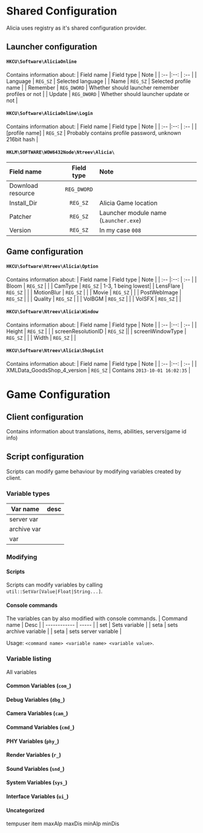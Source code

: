 # Shared Configuration
Alicia uses registry as it's shared configuration provider.

## Launcher configuration
#### `HKCU\Software\AliciaOnline`
Contains information about:
| Field name | Field type    | Note |
| :--       |:--:           | :-- |
| Language   | `REG_SZ`      | Selected language |
| Name       | `REG_SZ`      | Selected profile name |
| Remember   | `REG_DWORD`   | Whether should launcher remember profiles or not |
| Update     | `REG_DWORD`   | Whether should launcher update or not |

#### `HKCU\Software\AliciaOnline\Login`
Contains information about:
| Field name | Field type      | Note |
| :--       |:--:             | :-- |
| [profile name]  | `REG_SZ`   | Probably contains profile password, unknown 216bit hash |

#### `HKLM\SOFTWARE\WOW6432Node\Ntreev\Alicia\`
| Field name | Field type    | Note |
| :--       |:--:           | :-- |
| Download resource   | `REG_DWORD`      ||
| Install_Dir       | `REG_SZ`      | Alicia Game location |
| Patcher   | `REG_SZ`   | Launcher module name (`Launcher.exe`) |
| Version     | `REG_SZ`   | In my case `008`|

## Game configuration

#### `HKCU\Software\Ntreev\Alicia\Option`
Contains information about:
| Field name | Field type      | Note |
| :--       |:--:             | :-- |
| Bloom      | `REG_SZ`      | |
| CamType    | `REG_SZ`      |  1-3, 1 being lowest|
| LensFlare  | `REG_SZ`      | |
| MotionBlur | `REG_SZ`      | |
| Movie      | `REG_SZ`      | |
| PostWebImage | `REG_SZ`      | |
| Quality      | `REG_SZ`      | |
| VolBGM      | `REG_SZ`      | |
| VolSFX      | `REG_SZ`      | |


#### `HKCU\Software\Ntreev\Alicia\Window`
Contains information about:
| Field name | Field type      | Note |
| :--       |:--:             | :-- |
| Height      | `REG_SZ`      | |
| screenResolutionID    | `REG_SZ`      ||
| screenWindowType  | `REG_SZ`      | |
| Width  | `REG_SZ`      | |

#### `HKCU\Software\Ntreev\Alicia\ShopList`
Contains information about:
| Field name | Field type      | Note |
| :--       |:--:             | :-- |
| XMLData_GoodsShop_4_version      | `REG_SZ`      | Contains `2013-10-01 16:02:35` |

# Game Configuration
## Client configuration
Contains information about translations, items, abilities, servers(game id info)

## Script configuration
Scripts can modify game behaviour by modifying variables created by client.
### Variable types
| Var name | desc |
| -------- | ---- |
| server var | |
| archive var | | 
| var | |

### Modifying
#### Scripts
Scripts can modify variables by calling `util::SetVar[Value|Float|String...]`. 

#### Console commands   
The variables can by also modified with console commands.
| Command name | Desc |
| ------------ | ----- | 
| set          | Sets variable |
| seta         | sets archive variable |
| seta         | sets server variable |

Usage: `<command name> <variable name> <variable value>`.

### Variable listing
All variables
#### Common Variables (`com_`)

#### Debug Variables (`dbg_`)

#### Camera Variables (`cam_`)

#### Command Variables  (`cmd_`)

#### PHY Variables (`phy_`)

#### Render Variables (`r_`)

#### Sound Variables (`snd_`)

#### System Variables (`sys_`)

#### Interface Variables (`ui_`)

#### Uncategorized
tempuser
item
maxAlp
maxDis
minAlp
minDis
